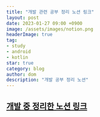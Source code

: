 ```yaml
---
title: "개발 관련 공부 정리 노션 링크"
layout: post
date: 2023-01-27 09:00 +0900
image: /assets/images/notion.png
headerImage: true
tag:
- study
- android
- kotlin
star: true
category: blog
author: dom
description: "개발 공부 정리 노션"
---
```


## [개발 중 정리한 노션 링크][1]

[1]: https://galvanized-toothpaste-c57.notion.site/Domlog-70e9796e07fd455383190755bc7a7cc0

